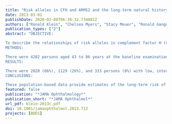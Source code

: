 ```yaml
---
title: "Risk alleles in CFH and ARMS2 and the long-term natural history of age-related macular degeneration: the Beaver Dam Eye Study"
date: 2013-03-01
publishDate: 2020-02-08T06:30:32.734881Z
authors: ["Ronald Klein", "Chelsea Myers", "Stacy Meuer", "Ronald Gangnon", "Theru Sivakumaran", "Sudha Iyengar", "Kris Lee", "Barbara Klein"]
publication_types: ["2"]
abstract: "OBJECTIVE:

To describe the relationships of risk alleles in complement factor H (CFH, rs1061170) and age-related maculopathy susceptibility 2 (ARMS2, rs10490924) to the incidence and progression of age-related macular degeneration (AMD) during a 20-year period.
METHODS:

There were 4282 persons aged 43 to 86 years at the baseline examination in 1988-1990 enrolled in a population-based cohort study who participated in at least 1 examination spaced 5 years apart during a 20-year period and had gradable fundus photographs for AMD and genotype information on CFH and ARMS2. Low, intermediate, and high genetic risk for AMD was defined by the presence of 0 to 1, 2, or 3 to 4 risk alleles for CFH and ARMS2, respectively. Multistate models were used to estimate the progression of AMD throughout the entire age range.
RESULTS:

There were 2820 (66%), 1129 (26%), and 333 persons (8%) with low, intermediate, and high genetic risk for AMD, respectively. The 5-year incidences of early and late AMD were 9.1% and 1.6%, respectively, and increased with age but did not differ significantly by sex. Using the multistate model, of persons aged 45 years with no AMD in the low, intermediate, and high AMD genetic risk groups, 33.0%, 39.9%, and 46.5%, respectively, were estimated to develop early AMD, and 1.4%, 5.2%, and 15.3% were estimated to develop late AMD by age 80 years.
CONCLUSIONS:

These population-based data provide estimates of the long-term risk of the incidence and progression of AMD and its lesions by age and genetic risk alleles for CFH and ARMS2. They also show that when early AMD is present, knowing the phenotype contributes more to risk assessment than knowing the genetic risk based on these 2 AMD genes."
featured: false
publication: "*JAMA Ophthalmology*"
publication_short: "*JAMA Ophthalmol*"
url_pdf: klein-2013c.pdf
doi: 10.1001/jamaophthalmol.2013.713
projects: [BDES]
---
```


